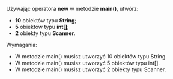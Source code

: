 Używając operatora **new** w metodzie **main()**, utwórz:

* **10** obiektów typu **String**;
* **5** obiektów typu **int[]**;
* **2** obiekty typu **Scanner**.

Wymagania:

- W metodzie main() musisz utworzyć 10 obiektów typu String.
- W metodzie main() musisz utworzyć 5 obiektów typu int[].
- W metodzie main() musisz utworzyć 2 obiekty typu Scanner.
